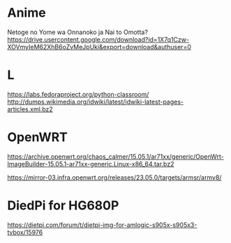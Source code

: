 # Anime
Netoge no Yome wa Onnanoko ja Nai to Omotta? \
https://drive.usercontent.google.com/download?id=1X7q1Czw-XOVmyIeM62XhB6oZvMeJpUki&export=download&authuser=0

# L

https://labs.fedoraproject.org/python-classroom/ \
http://dumps.wikimedia.org/idwiki/latest/idwiki-latest-pages-articles.xml.bz2

# OpenWRT
https://archive.openwrt.org/chaos_calmer/15.05.1/ar71xx/generic/OpenWrt-ImageBuilder-15.05.1-ar71xx-generic.Linux-x86_64.tar.bz2

https://mirror-03.infra.openwrt.org/releases/23.05.0/targets/armsr/armv8/



# DiedPi for HG680P
https://dietpi.com/forum/t/dietpi-img-for-amlogic-s905x-s905x3-tvbox/15976
